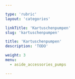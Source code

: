 ```yaml
---

type: 'rubric'
layout: 'categories'

linkTitle: 'Kartuschenpumpen'
slug: 'kartuschenpumpen'

title: 'Kartuschenpumpen'
description: 'TODO'

weight: 3
menu:
  - aside_accessories_pumps

---
```

